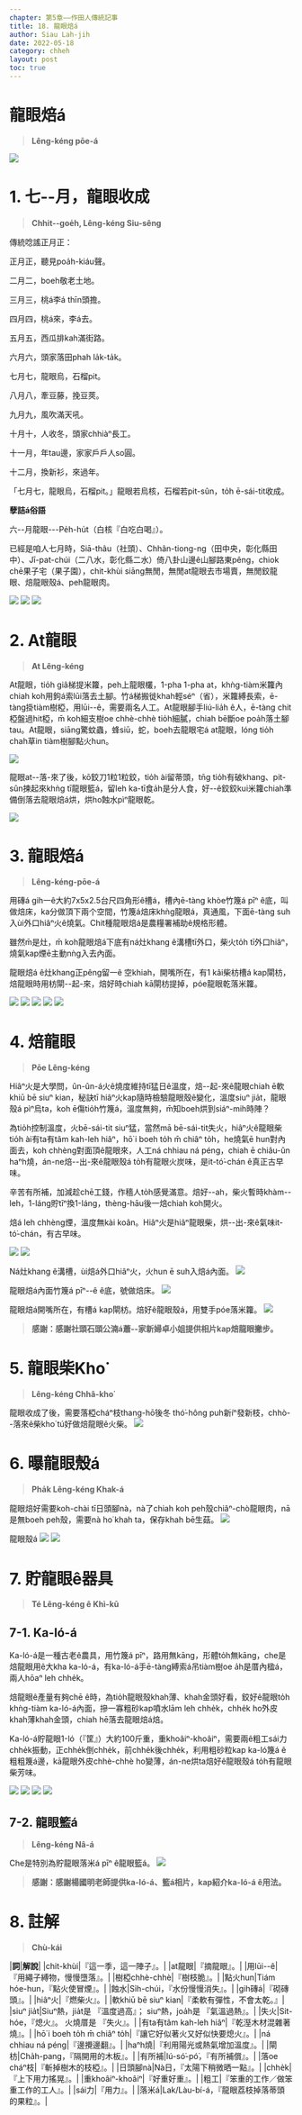 ```yaml
---
chapter: 第5章——作田人傳統記事
title: 18. 龍眼焙á
author: Siau Lah-jih
date: 2022-05-18
category: chheh
layout: post
toc: true
---
```


# 龍眼焙á
> **Lêng-kéng pōe-á**

![](../too5/24/4龍眼焙仔.jpg)

# 1. 七--月，龍眼收成
> **Chhit--goe̍h, Lêng-kéng Siu-sêng**

傳統唸謠正月正：

正月正，聽見poa̍h-kiáu聲。

二月二，boeh敬老土地。

三月三，桃á李á thīn頭擔。

四月四，桃á來，李á去。

五月五，西瓜排kah滿街路。

六月六，頭家落田phah la̍k-ta̍k。

七月七，龍眼烏，石榴pit。

八月八，牽豆藤，挽豆莢。

九月九，風吹滿天吼。

十月十，人收冬，頭家chhiàⁿ長工。

十一月，年tau邊，家家戶戶人so圓。

十二月，換新衫，來過年。

「七月七，龍眼烏，石榴pit。」龍眼若烏核，石榴若pit-sûn，to̍h ē-sái-tit收成。

**孽詰á俗語**

六--月龍眼---Pe̍h-hu̍t（白核『白吃白喝』）。

已經是咱人七月時，Siā-thâu（社頭）、Chhân-tiong-ng（田中央，彰化縣田中）、Jī-pat-chúi（二八水，彰化縣二水）倚八卦山邊ê山腳路東pêng，chiok chē果子宅（果子園），chit-khùi siāng無閒，無閒at龍眼去市場賣，無閒鉸龍眼、焙龍眼殼á、peh龍眼肉。

![](../too5/24/1培龍眼.jpg)
![](../too5/24/2培龍眼.jpg)
![](../too5/24/2a_at龍眼.jpg)

# 2. At龍眼
> **At Lêng-kéng**

At龍眼，tio̍h giâ梯提米籮，peh上龍眼欉，1-pha 1-pha at，khǹg-tiàm米籮內chiah koh用鉤á索lūi落去土腳。竹á梯搬徙khah輕séⁿ（省），米籮縛長索，ē-tàng掛tiàm樹椏，用lūi--ê，需要兩名人工。At龍眼腳手liú-lia̍h ê人，ē-tàng chit椏盤過hit椏，m̄ koh細支樹oe chhè-chhè tio̍h細膩，chiah bē斷oe poa̍h落土腳tau。At龍眼，siāng驚蚊蟲，蜂siū，蛇，boeh去龍眼宅á at龍眼，lóng tio̍h chah草in tiàm樹腳點火hun。

![](../too5/24/3挽龍眼.jpg)

龍眼at--落-來了後，kō͘鉸刀1粒1粒鉸，tio̍h ài留蒂頭，tn̄g tio̍h有破khang、pit-sûn揀起來khǹg tī龍眼籃á，留leh ka-tī食a̍h是分人食，好--ê鉸鉸kui米籮chiah準備倒落去龍眼焙á烘，烘ho͘蝕水pìⁿ龍眼乾。

![](../too5/24/3a龍眼.jpg)

# 3. 龍眼焙á
> **Lêng-kéng-pōe-á**

用磚á gih一ê大約7x5x2.5台尺四角形ê槽á，槽內ē-tàng khòe竹篾á pīⁿ ê底，叫做焙床，ka分做頂下兩个空間，竹篾á焙床khǹg龍眼á，真通風，下面ē-tàng suh入ùi外口hiâⁿ火ê燒氣。Chit種龍眼焙á是農糧署補助ê規格形體。

雖然m̄是灶，m̄ koh龍眼焙á下底有ná灶khang ê溝槽tī外口，柴火to̍h tī外口hiâⁿ，燒氣kap煙ē主動nǹg入去內面。

龍眼焙á ê灶khang正pêng留一ê 空khiah，開嘴所在，有1 kâi柴枋槽á kap閘枋，焙龍眼時用枋閘--起-來，焙好時chiah kā閘枋提掉，póe龍眼乾落米籮。

![](../too5/24/4龍眼焙仔.jpg)
![](../too5/24/5龍眼焙仔.jpg)
![](../too5/24/5a龍眼培仔.jpg)
![](../too5/24/5b龍眼焙仔.jpg)
![](../too5/24/5c龍眼焙仔.jpg)

# 4. 焙龍眼
> **Pōe Lêng-kéng**

Hiâⁿ火是大學問，ûn-ûn-á火ê燒度維持tī猛日ê溫度，焙--起-來ê龍眼chiah ē軟khiū bē siuⁿ kian，秘訣tī hiâⁿ火kap隨時檢驗龍眼殼ê變化，溫度siuⁿ jia̍t，龍眼殼á pìⁿ烏ta，koh ē傷tio̍h竹篾á，溫度無夠，m̄知boeh烘到siáⁿ-mih時陣？

為tio̍h控制溫度，火bē-sái-tit siuⁿ猛，當然mā bē-sái-tit失火，hiâⁿ火ê龍眼柴tio̍h ài有ta有tâm kah-leh hiâⁿ，hō͘ i boeh to̍h m̄ chiâⁿ to̍h，he燒氣ē hun對內面去，koh chhèng對面頂ê龍眼來，人工ná chhiau ná péng，chiah ē chiâu-ûn haⁿh燒，án-ne焙--出-來ê龍眼殼á to̍h有龍眼火炭味，是it-tó͘-chán ê真正古早味。

辛苦有所補，加減趁chē工錢，作穡人to̍h感覺滿意。焙好--ah，柴火暫時khàm--leh，1-láng貯tīⁿ換1-láng，thèng-hāu後一焙chiah koh開火。

焙á leh chhèng煙，溫度無kài koân。Hiâⁿ火是hiâⁿ龍眼柴，烘--出-來ê氣味it-tó͘-chán，有古早味。

![](../too5/24/5d龍眼焙仔.jpg)
![](../too5/24/6龍眼焙仔.jpg)

Ná灶khang ê溝槽，ùi焙á外口hiâⁿ火，火hun ē suh入焙á內面。
![](../too5/24/7龍眼焙仔.jpg)

龍眼焙á內面竹篾á pīⁿ--ê ê底，號做焙床。
![](../too5/24/8焙床.jpg)

龍眼焙á開嘴所在，有槽á kap閘枋。焙好ê龍眼殼á，用雙手póe落米籮。
![](../too5/24/9焙龍眼.jpg)

> **感謝：感謝社頭石頭公湳á蕭--家新婦卓小姐提供相片kap焙龍眼撇步。**

# 5. 龍眼柴Kho͘
> **Lêng-kéng Chhâ-kho͘**

龍眼收成了後，需要落椏cháⁿ枝thang-hō͘後冬 thó͘-hông puh新íⁿ發新枝，chhò--落來ê柴kho͘ tú好做焙龍眼ê火柴。
![](../too5/24/10大柴.jpg)

# 6. 曝龍眼殼á
> **Pha̍k Lêng-kéng Khak-á**

龍眼焙好需要koh-chài tī日頭腳nà，nà了chiah koh peh殼chiâⁿ-chò龍眼肉，nā是無boeh peh殼，需要nà ho͘ khah ta，保存khah bē生菇。
![](../too5/24/11龍眼殼仔.jpg)

龍眼殼á
![](../too5/24/11a龍眼殼仔.jpg)
![](../too5/24/11b龍眼殼仔.jpg)


# 7. 貯龍眼ê器具
> **Té Lêng-kéng ê Khì-kū**

## 7-1. Ka-ló-á

Ka-ló-á是一種古老ê農具，用竹篾á pīⁿ，路用無kāng，形體to̍h無kāng，che是焙龍眼用ê大kha ka-ló-á，有ka-ló-á手ē-tàng縛索á吊tiàm樹oe a̍h是厝內楹á，兩人hōaⁿ leh chhe̍k。

焙龍眼ê產量有夠chē ê時，為tio̍h龍眼殼khah薄、khah金頭好看，鉸好ê龍眼to̍h khǹg-tiàm ka-ló-á內面，摻一寡粗砂kap噴水lām leh chhe̍k，chhe̍k ho͘外皮khah薄khah金頭，chiah hē落去龍眼焙á焙。

Ka-ló-á貯龍眼1-ló（『筐』）大約100斤重，重khoâiⁿ-khoâiⁿ，需要兩ê粗工sái力chhe̍k振動，正chhe̍k倒chhe̍k，前chhe̍k後chhe̍k，利用粗砂粒kap ka-ló篾á ê粗粗篾á邊，kā龍眼外皮chhè-chhè ho͘變薄，án-ne烘ta焙好ê龍眼殼á to̍h有龍眼柴芳味。

![](../too5/24/12茭荖仔手.jpg)
![](../too5/24/13茭荖仔.jpg)
![](../too5/24/13a茭荖仔.jpg)
![](../too5/24/13b茭荖仔.jpg)

## 7-2. 龍眼籃á
> **Lêng-kéng Nâ-á**

Che是特別為貯龍眼落米á pīⁿ ê龍眼籃á。
![](../too5/24/14龍眼籃仔.jpg)

> **感謝：感謝楊國明老師提供ka-ló-á、籃á相片，kap紹介ka-ló-á ê用法。**

# 8. 註解
> **Chù-kái**

|**詞**|**解說**|
|chit-khùi|『這一季，這一陣子』。|
|at龍眼|『摘龍眼』。|
|用lūi--ê|『用繩子縛物，慢慢墮落』。|
|樹椏chhè-chhè|『樹枝脆』。|
|點火hun|Tiám hóe-hun，『點火使冒煙』。|
|蝕水|Si̍h-chúi，『水份慢慢消失』。|
|gih磚á|『砌磚頭』。|
|hiâⁿ火|『燃柴火』。|
|軟khiū bē siuⁿ kian|『柔軟有彈性，不會太乾。』|
|siuⁿ jia̍t|Siuⁿ熱，jia̍t是 『溫度過高』； siuⁿ熱，joa̍h是 『氣溫過熱』。|
|失火|Sit-hóe，『熄火』。 火燒厝是 『失火』。|
|有ta有tâm kah-leh hiâⁿ|『乾溼木材混雜著燒』。|
|hō͘ i boeh to̍h m̄ chiâⁿ to̍h|『讓它好似著火又好似快要熄火』。|
|ná chhiau ná péng|『邊攪邊翻』。|
|haⁿh燒|『利用陽光或熱氣增加溫度』。|
|閘枋|Cha̍h-pang，『隔開用的木板』。|
|有所補|Iú-só͘-pó͘，『有所補償』。|
|落oe cháⁿ枝|『斬掉樹木的枝椏』。|
|日頭腳nà|Nà日，『太陽下稍微晒一點』。|
|chhe̍k|『上下用力搖晃』。|
|重khoâiⁿ-khoâiⁿ|『好重好重』。|
|粗工|『笨重的工作／做笨重工作的工人』。|
|sái力|『用力』。|
|落米á|Lak/Làu-bí-á，『龍眼荔枝掉落蒂頭的果粒』。|
